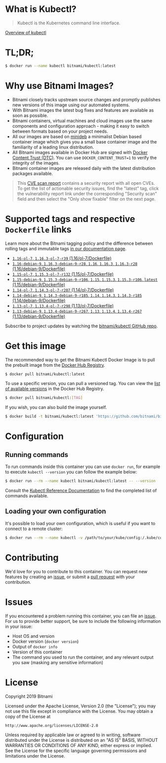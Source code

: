 
# What is Kubectl?

> Kubectl is the Kubernetes command line interface.

[Overview of kubectl](https://kubernetes.io/docs/reference/kubectl/overview/)

# TL;DR;

```bash
$ docker run --name kubectl bitnami/kubectl:latest
```

# Why use Bitnami Images?

* Bitnami closely tracks upstream source changes and promptly publishes new versions of this image using our automated systems.
* With Bitnami images the latest bug fixes and features are available as soon as possible.
* Bitnami containers, virtual machines and cloud images use the same components and configuration approach - making it easy to switch between formats based on your project needs.
* All our images are based on [minideb](https://github.com/bitnami/minideb) a minimalist Debian based container image which gives you a small base container image and the familiarity of a leading linux distribution.
* All Bitnami images available in Docker Hub are signed with [Docker Content Trust (DTC)](https://docs.docker.com/engine/security/trust/content_trust/). You can use `DOCKER_CONTENT_TRUST=1` to verify the integrity of the images.
* Bitnami container images are released daily with the latest distribution packages available.


> This [CVE scan report](https://quay.io/repository/bitnami/kubectl?tab=tags) contains a security report with all open CVEs. To get the list of actionable security issues, find the "latest" tag, click the vulnerability report link under the corresponding "Security scan" field and then select the "Only show fixable" filter on the next page.

# Supported tags and respective `Dockerfile` links

Learn more about the Bitnami tagging policy and the difference between rolling tags and immutable tags [in our documentation page](https://docs.bitnami.com/containers/how-to/understand-rolling-tags-containers/).


* [`1.16-ol-7`, `1.16.3-ol-7-r39` (1.16/ol-7/Dockerfile)](https://github.com/bitnami/bitnami-docker-kubectl/blob/1.16.3-ol-7-r39/1.16/ol-7/Dockerfile)
* [`1.16-debian-9`, `1.16.3-debian-9-r28`, `1.16`, `1.16.3`, `1.16.3-r28` (1.16/debian-9/Dockerfile)](https://github.com/bitnami/bitnami-docker-kubectl/blob/1.16.3-debian-9-r28/1.16/debian-9/Dockerfile)
* [`1.15-ol-7`, `1.15.3-ol-7-r132` (1.15/ol-7/Dockerfile)](https://github.com/bitnami/bitnami-docker-kubectl/blob/1.15.3-ol-7-r132/1.15/ol-7/Dockerfile)
* [`1.15-debian-9`, `1.15.3-debian-9-r106`, `1.15`, `1.15.3`, `1.15.3-r106`, `latest` (1.15/debian-9/Dockerfile)](https://github.com/bitnami/bitnami-docker-kubectl/blob/1.15.3-debian-9-r106/1.15/debian-9/Dockerfile)
* [`1.14-ol-7`, `1.14.3-ol-7-r207` (1.14/ol-7/Dockerfile)](https://github.com/bitnami/bitnami-docker-kubectl/blob/1.14.3-ol-7-r207/1.14/ol-7/Dockerfile)
* [`1.14-debian-9`, `1.14.3-debian-9-r185`, `1.14`, `1.14.3`, `1.14.3-r185` (1.14/debian-9/Dockerfile)](https://github.com/bitnami/bitnami-docker-kubectl/blob/1.14.3-debian-9-r185/1.14/debian-9/Dockerfile)
* [`1.13-ol-7`, `1.13.4-ol-7-r298` (1.13/ol-7/Dockerfile)](https://github.com/bitnami/bitnami-docker-kubectl/blob/1.13.4-ol-7-r298/1.13/ol-7/Dockerfile)
* [`1.13-debian-9`, `1.13.4-debian-9-r267`, `1.13`, `1.13.4`, `1.13.4-r267` (1.13/debian-9/Dockerfile)](https://github.com/bitnami/bitnami-docker-kubectl/blob/1.13.4-debian-9-r267/1.13/debian-9/Dockerfile)

Subscribe to project updates by watching the [bitnami/kubectl GitHub repo](https://github.com/bitnami/bitnami-docker-kubectl).

# Get this image

The recommended way to get the Bitnami Kubectl Docker Image is to pull the prebuilt image from the [Docker Hub Registry](https://hub.docker.com/r/bitnami/kubectl).

```bash
$ docker pull bitnami/kubectl:latest
```

To use a specific version, you can pull a versioned tag. You can view the [list of available versions](https://hub.docker.com/r/bitnami/kubectl/tags/) in the Docker Hub Registry.

```bash
$ docker pull bitnami/kubectl:[TAG]
```

If you wish, you can also build the image yourself.

```bash
$ docker build -t bitnami/kubectl:latest 'https://github.com/bitnami/bitnami-docker-kubectl.git#master:1.15/debian-9'
```

# Configuration

## Running commands

To run commands inside this container you can use `docker run`, for example to execute `kubectl --version` you can follow the example below:

```bash
$ docker run --rm --name kubectl bitnami/kubectl:latest -- --version
```

Consult the [Kubectl Reference Documentation](https://kubernetes.io/docs/reference/generated/kubectl/kubectl-commands) to find the completed list of commands available.

## Loading your own configuration

It's possible to load your own configuration, which is useful if you want to connect to a remote cluster:

```bash
$ docker run --rm --name kubectl -v /path/to/your/kube/config:/.kube/config bitnami/kubectl:latest
```

# Contributing

We'd love for you to contribute to this container. You can request new features by creating an [issue](https://github.com/bitnami/bitnami-docker-kubectl/issues), or submit a [pull request](https://github.com/bitnami/bitnami-docker-kubectl/pulls) with your contribution.

# Issues

If you encountered a problem running this container, you can file an [issue](https://github.com/bitnami/bitnami-docker-kubectl/issues). For us to provide better support, be sure to include the following information in your issue:

- Host OS and version
- Docker version (`docker version`)
- Output of `docker info`
- Version of this container
- The command you used to run the container, and any relevant output you saw (masking any sensitive information)

# License

Copyright 2019 Bitnami

Licensed under the Apache License, Version 2.0 (the "License");
you may not use this file except in compliance with the License.
You may obtain a copy of the License at

    http://www.apache.org/licenses/LICENSE-2.0

Unless required by applicable law or agreed to in writing, software
distributed under the License is distributed on an "AS IS" BASIS,
WITHOUT WARRANTIES OR CONDITIONS OF ANY KIND, either express or implied.
See the License for the specific language governing permissions and
limitations under the License.
